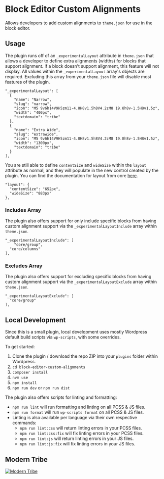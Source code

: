 # Block Editor Custom Alignments

Allows developers to add custom alignments to `theme.json` for use in the block editor. 

## Usage

The plugin runs off of an `_experimentalLayout` attribute in `theme.json` that allows a developer to define extra alignments (widths) for blocks that support alignment. If a block doesn't support alignment, this feature will not display. All values within the `_experimentalLayout` array's objects are required. Excluding this array from your `theme.json` file will disable most features of the plugin.

```
"_experimentalLayout": [
  {
    "name": "Narrow",
    "slug": "narrow",
    "icon": "M5 9v6h14V9H5zm11-4.8H8v1.5h8V4.2zM8 19.8h8v-1.5H8v1.5z",
    "width": "400px",
    "textdomain": "tribe"
  },
  {
    "name": "Extra Wide",
    "slug": "extrawide",
    "icon": "M5 9v6h14V9H5zm11-4.8H8v1.5h8V4.2zM8 19.8h8v-1.5H8v1.5z",
    "width": "1300px",
    "textdomain": "tribe"
  }
],
```

You are still able to define `contentSize` and `wideSize` within the `layout` attribute as normal, and they will populate in the new control created by the plugin. You can find the documentation for layout from core [here](https://developer.wordpress.org/themes/advanced-topics/theme-json/#layout).

```
"layout": {
  "contentSize": "652px",
  "wideSize": "883px"
},
```

### Includes Array

The plugin also offers support for only include specific blocks from having custom alignment support via the `_experimentalLayoutInclude` array within `theme.json`.

```
"_experimentalLayoutInclude": [
	"core/group",
  "core/columns"
],
```

### Excludes Array

The plugin also offers support for excluding specific blocks from having custom alignment support via the `_experimentalLayoutExclude` array within `theme.json`.

```
"_experimentalLayoutExclude": [
  "core/group"
],
```

## Local Development

Since this is a small plugin, local development uses mostly Wordpress default build scripts via `wp-scripts`, with some overrides. 

To get started:
1. Clone the plugin / download the repo ZIP into your `plugins` folder within Wordpress.
1. `cd block-editor-custom-alignments`
1. `composer install`
1. `nvm use`
1. `npm install`
1. `npm run dev` or `npm run dist`

The plugin also offers scripts for linting and formatting:
- `npm run lint` will run formatting and linting on all PCSS & JS files.
- `npm run format` will run `wp-scripts format` on all PCSS & JS files.
- Linting is also available per language via their own respective commands:
  - `npm run lint:css` will return linting errors in your PCSS files.
  - `npm run lint:css:fix` will fix linting errors in your PCSS files.
  - `npm run lint:js` will return linting errors in your JS files.
  - `npm run lint:js:fix` will fix linting errors in your JS files.

## Modern Tribe

[![Modern Tribe](https://moderntribe-common.s3.us-west-2.amazonaws.com/marketing/ModernTribe-Banner.png)](https://tri.be/contact/)
